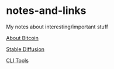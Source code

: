 # notes-and-links
My notes about interesting/important stuff

[About Bitcoin](BITCOIN.md)


[Stable Diffusion](https://twitter.com/StableDiffusion/status/1608661612776550401)


[CLI Tools](https://www.youtube.com/watch?v=9QtJ6oo-QuY)
